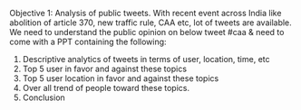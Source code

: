 Objective 1: Analysis of public tweets. With recent event across India like abolition of article 370, new 
traffic rule, CAA etc, lot of tweets are available. We need to understand the public opinion on below 
tweet #caa & need to come with a PPT containing the following: 
1) Descriptive analytics of tweets in terms of user, location, time, etc
2) Top 5 user in favor and against these topics
3) Top 5 user location in favor and against these topics
4) Over all trend of people toward these topics.
5) Conclusion 
